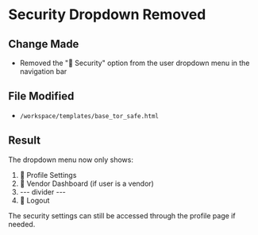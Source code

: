 # Security Dropdown Removed

## Change Made
- Removed the "🔐 Security" option from the user dropdown menu in the navigation bar

## File Modified
- `/workspace/templates/base_tor_safe.html`

## Result
The dropdown menu now only shows:
1. 🔧 Profile Settings
2. 🏪 Vendor Dashboard (if user is a vendor)
3. --- divider ---
4. 🚪 Logout

The security settings can still be accessed through the profile page if needed.